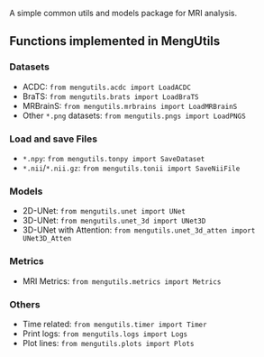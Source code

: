 A simple common utils and models package for MRI analysis.

## Functions implemented in MengUtils

### Datasets

- ACDC: `from mengutils.acdc import LoadACDC`
- BraTS: `from mengutils.brats import LoadBraTS`
- MRBrainS: `from mengutils.mrbrains import LoadMRBrainS`
- Other `*.png` datasets: `from mengutils.pngs import LoadPNGS`

### Load and save Files

- `*.npy`: `from mengutils.tonpy import SaveDataset`
- `*.nii`/`*.nii.gz`: `from mengutils.tonii import SaveNiiFile`

### Models

- 2D-UNet: `from mengutils.unet import UNet`
- 3D-UNet: `from mengutils.unet_3d import UNet3D`
- 3D-UNet with Attention: `from mengutils.unet_3d_atten import UNet3D_Atten`

### Metrics

- MRI Metrics: `from mengutils.metrics import Metrics`

### Others

- Time related: `from mengutils.timer import Timer`
- Print logs: `from mengutils.logs import Logs`
- Plot lines: `from mengutils.plots import Plots`

